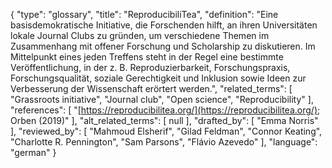 {
    "type": "glossary",
    "title": "ReproducibiliTea",
    "definition": "Eine basisdemokratische Initiative, die Forschenden hilft, an ihren Universitäten lokale Journal Clubs zu gründen, um verschiedene Themen im Zusammenhang mit offener Forschung und Scholarship zu diskutieren. Im Mittelpunkt eines jeden Treffens steht in der Regel eine bestimmte Veröffentlichung, in der z. B. Reproduzierbarkeit, Forschungspraxis, Forschungsqualität, soziale Gerechtigkeit und Inklusion sowie Ideen zur Verbesserung der Wissenschaft erörtert werden.",
    "related_terms": [
        "Grassroots initiative",
        "Journal club",
        "Open science",
        "Reproducibility"
    ],
    "references": [
        "[https://reproducibilitea.org/](https://reproducibilitea.org/); Orben (2019)"
    ],
    "alt_related_terms": [
        null
    ],
    "drafted_by": [
        "Emma Norris"
    ],
    "reviewed_by": [
        "Mahmoud Elsherif",
        "Gilad Feldman",
        "Connor Keating",
        "Charlotte R. Pennington",
        "Sam Parsons",
        "Flávio Azevedo"
    ],
    "language": "german"
}